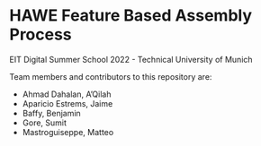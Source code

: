 # HAWE Feature Based Assembly Process

EIT Digital Summer School 2022 - Technical University of Munich

Team members and contributors to this repository are:
- Ahmad Dahalan, A’Qilah
- Aparicio Estrems, Jaime
- Baffy, Benjamin
- Gore, Sumit
- Mastroguiseppe, Matteo
